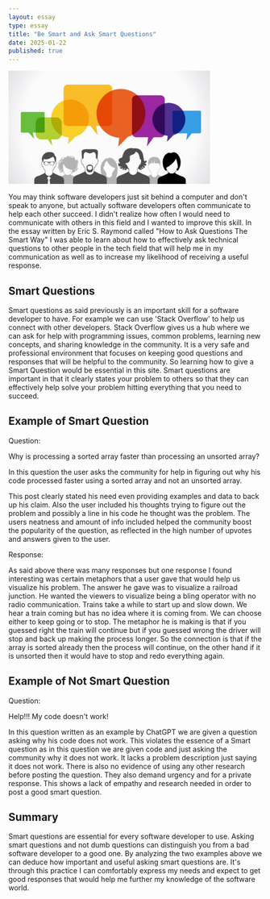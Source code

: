 ```yaml
---
layout: essay
type: essay
title: "Be Smart and Ask Smart Questions"
date: 2025-01-22
published: true
---
```

<img width="400px" class="rounded float-start pe-4" src="../img/smartquestions.jpg">

You may think software developers just sit behind a computer and don't speak to anyone, but actually software developers often communicate to help each other succeed. I didn't realize how often I would need to communicate with others in this field and I wanted to improve this skill. In the essay written by Eric S. Raymond called "How to Ask Questions The Smart Way" I was able to learn about how to effectively ask technical questions to other people in the tech field that will help me in my communication as well as to increase my likelihood of receiving a useful response. 

## Smart Questions

Smart questions as said previously is an important skill for a software developer to have. For example we can use 'Stack Overflow' to help us connect with other developers. Stack Overflow gives us a hub where we can ask for help with programming issues, common problems, learning new concepts, and sharing knowledge in the community. It is a very safe and professional environment that focuses on keeping good questions and responses that will be helpful to the community. So learning how to give a Smart Question would be essential in this site. Smart questions are important in that it clearly states your problem to others so that they can effectively help solve your problem hitting everything that you need to succeed. 

## Example of Smart Question

Question: 

Why is processing a sorted array faster than processing an unsorted array?

In this question the user asks the community for help in figuring out why his code processed faster using a sorted array and not an unsorted array. 

This post clearly stated his need even providing examples and data to back up his claim. Also the user included his thoughts trying to figure out the problem and possibly a line in his code he thought was the problem. The users neatness and amount of info included helped the community boost the popularity of the question, as reflected in the high number of upvotes and answers given to the user. 

Response: 

As said above there was many responses but one response I found interesting was certain metaphors that a user gave that would help us visualize his problem. The answer he gave was to visualize a railroad junction. He wanted the viewers to visualize being a bling operator with no radio communication. Trains take a while to start up and slow down. We hear a train coming but has no idea where it is coming from. We can choose either to keep going or to stop. The metaphor he is making is that if you guessed right the train will continue but if you guessed wrong the driver will stop and back up making the process longer. So the connection is that if the array is sorted already then the process will continue, on the other hand if it is unsorted then it would have to stop and redo everything again. 

## Example of Not Smart Question

Question: 

Help!!! My code doesn't work!

In this question written as an example by ChatGPT we are given a question asking why his code does not work. This violates the essence of a Smart question as in this question we are given code and just asking the community why it does not work. It lacks a problem description just saying it does not work. There is also no evidence of using any other research before posting the question. They also demand urgency and for a private response. This shows a lack of empathy and research needed in order to post a good smart question. 

## Summary

Smart questions are essential for every software developer to use. Asking smart questions and not dumb questions can distinguish you from a bad software developer to a good one. By analyzing the two examples above we can deduce how important and useful asking smart questions are. It's through this practice I can comfortably express my needs and expect to get good responses that would help me further my knowledge of the software world.  
